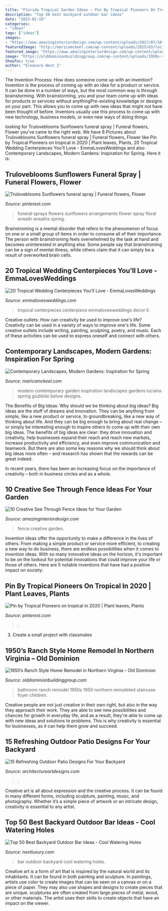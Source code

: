 ```yaml
---
title: "Florida Tropical Garden Ideas ~ Pin By Tropical Pioneers On Tropical In 2020"
description: "Top 50 best backyard outdoor bar ideas"
date: "2023-01-19"
categories:
- "ideas"
tags: ["ideas"]
images:
- "https://www.amazinginteriordesign.com/wp-content/uploads/2017/07/10-Creative-See-Through-Fence-Ideas-for-Your-Garden-fi.jpg"
featuredImage: "http://maricamckeel.com/wp-content/uploads/2015/03/luciano-giubbilei3-652x1024.jpg"
featured_image: "https://www.amazinginteriordesign.com/wp-content/uploads/2017/07/10-Creative-See-Through-Fence-Ideas-for-Your-Garden-fi.jpg"
image: "https://olddominionbuildinggroup.com/wp-content/uploads/1950s-ranch-home-kids-bathroom-remodel-northern-va-rs.jpg"
ShowToc: true
author: "Eleanore West I"
---
```



The Invention Process: How does someone come up with an invention?
Invention is the process of coming up with an idea for a product or service. It can be done in a number of ways, but the most common way is through brainstorming. With brainstorming, you and your team come up with ideas for products or services without anythingPre-existing knowledge or designs on your part. This allows you to come up with new ideas that might not have been thought of before. Inventors usually use this process to come up with new technology, business models, or even new ways of doing things.

	

		
looking for Truloveblooms Sunflowers funeral spray | Funeral flowers, Flower you've came to the right web. We have 8 Pictures about Truloveblooms Sunflowers funeral spray | Funeral flowers, Flower like Pin by Tropical Pioneers on tropical in 2020 | Plant leaves, Plants, 20 Tropical Wedding Centerpieces You’ll Love - EmmaLovesWeddings and also Contemporary Landscapes, Modern Gardens: Inspiration for Spring. Here it is:
		
    
## Truloveblooms Sunflowers Funeral Spray | Funeral Flowers, Flower

<img loading=lazy src="https://i.pinimg.com/736x/b6/6a/c7/b66ac71d3599c1a0504feb202b399c37.jpg" onerror="this.onerror=null;this.src='https://tse2.mm.bing.net/th?id=OIP.CnwoUOarU0gDURC50QQdeQHaJ3&amp;pid=15.1';" alt="Truloveblooms Sunflowers funeral spray | Funeral flowers, Flower">

_Source: pinterest.com_

>funeral sprays flowers sunflowers arrangements flower spray floral wreath wreaths spring. 

	

Brainstroming is a mental disorder that refers to the phenomenon of focus on one or a small group of items in order to consume all of their importance. The person with brainstroming feels overwhelmed by the task at hand and becomes uninterested in anything else. Some people say that brainstroming can be a sign of mental illness, while others claim that it can simply be a result of overworked brain cells.

    
## 20 Tropical Wedding Centerpieces You’ll Love - EmmaLovesWeddings

<img loading=lazy src="http://emmalovesweddings.com/wp-content/uploads/2018/08/white-and-green-tropical-wedding-centerpiece-ideas.jpg" onerror="this.onerror=null;this.src='https://tse2.mm.bing.net/th?id=OIP.VIOiscjrI3htDAjI5qd8vQHaLH&amp;pid=15.1';" alt="20 Tropical Wedding Centerpieces You’ll Love - EmmaLovesWeddings">

_Source: emmalovesweddings.com_

>tropical centerpieces centerpiece emmalovesweddings decor ll. 

	

Creative outlets: How can creativity be used to improve one's life?
Creativity can be used in a variety of ways to improve one's life. Some creative outlets include writing, painting, sculpting, poetry, and music. Each of these activities can be used to express oneself and connect with others.

    
## Contemporary Landscapes, Modern Gardens: Inspiration For Spring

<img loading=lazy src="http://maricamckeel.com/wp-content/uploads/2015/03/luciano-giubbilei3-652x1024.jpg" onerror="this.onerror=null;this.src='https://tse2.mm.bing.net/th?id=OIP.NHTgi1CtU5kTNsBTv4GY5gHaLo&amp;pid=15.1';" alt="Contemporary Landscapes, Modern Gardens: Inspiration for Spring">

_Source: maricamckeel.com_

>modern contemporary garden inspiration landscapes gardens luciano spring giubbilei below designs. 

	

The Benefits of Big Ideas: Why should we be thinking about big ideas?
Big ideas are the stuff of dreams and innovation. They can be anything from simple, like a new product or service, to groundbreaking, like a new way of thinking about life. And they can be big enough to bring about real change – or simply be interesting enough to inspire others to come up with their own big ideas.
The benefits of big ideas are clear: they drive innovation and creativity, help businesses expand their reach and reach new markets, increase productivity and efficiency, and even improve communication and teamwork. But there are also some key reasons why we should think about big ideas more often – and research has shown that the rewards can be great indeed.

In recent years, there has been an increasing focus on the importance of creativity – both in business circles and as a whole.

    
## 10 Creative See Through Fence Ideas For Your Garden

<img loading=lazy src="https://www.amazinginteriordesign.com/wp-content/uploads/2017/07/10-Creative-See-Through-Fence-Ideas-for-Your-Garden-fi.jpg" onerror="this.onerror=null;this.src='https://tse3.mm.bing.net/th?id=OIP.kUvWVp7cCA4YROyXUzxSqgHaKB&amp;pid=15.1';" alt="10 Creative See Through Fence Ideas for Your Garden">

_Source: amazinginteriordesign.com_

>fence creative garden. 

	

Invention ideas offer the opportunity to make a difference in the lives of others. From making a simple product or service more efficient, to creating a new way to do business, there are endless possibilities when it comes to invention ideas. With so many innovative ideas on the horizon, it's important to be on the lookout for potential innovations that could improve your life or those of others. Here are 5 notable inventions that have had a positive impact on society: 
    
## Pin By Tropical Pioneers On Tropical In 2020 | Plant Leaves, Plants

<img loading=lazy src="https://i.pinimg.com/736x/fb/03/d7/fb03d74f74cc38a6c7944815f57843b6.jpg" onerror="this.onerror=null;this.src='https://tse2.mm.bing.net/th?id=OIP.pDhyT_ebKhXGPRwxQAEAkAHaJ4&amp;pid=15.1';" alt="Pin by Tropical Pioneers on tropical in 2020 | Plant leaves, Plants">

_Source: pinterest.com_

>. 

	

3. Create a small project with classmates

    
## 1950’s Ranch Style Home Remodel In Northern Virginia – Old Dominion

<img loading=lazy src="https://olddominionbuildinggroup.com/wp-content/uploads/1950s-ranch-home-kids-bathroom-remodel-northern-va-rs.jpg" onerror="this.onerror=null;this.src='https://tse4.mm.bing.net/th?id=OIP.Rpx9WvISsZpG54ilIxvQ0QHaE9&amp;pid=15.1';" alt="1950’s Ranch Style Home Remodel in Northern Virginia – Old Dominion">

_Source: olddominionbuildinggroup.com_

>bathroom ranch remodel 1950s 1950 northern remodeled staircase foyer children. 

	

Creative people are not just creative in their own right, but also in the way they approach their work. They are able to see new possibilities and chances for growth in everyday life, and as a result, they're able to come up with new ideas and solutions to problems. This is why creativity is essential for businesses, as it can help them grow and succeed.

    
## 15 Refreshing Outdoor Patio Designs For Your Backyard

<img loading=lazy src="https://www.architectureartdesigns.com/wp-content/uploads/2014/08/15-Refreshing-Outdoor-Patio-Designs-For-Your-Backyard-13.jpg" onerror="this.onerror=null;this.src='https://tse2.mm.bing.net/th?id=OIP.pnMsk_YSNHNz2I1SPJGuywHaFj&amp;pid=15.1';" alt="15 Refreshing Outdoor Patio Designs For Your Backyard">

_Source: architectureartdesigns.com_

>. 

	

Creative art is all about expression and the creative process. It can be found in many different forms, including sculpture, painting, music, and photography. Whether it’s a simple piece of artwork or an intricate design, creativity is essential to any artist.

    
## Top 50 Best Backyard Outdoor Bar Ideas - Cool Watering Holes

<img loading=lazy src="http://nextluxury.com/wp-content/uploads/outdoor-bar-ideas-for-backyard.jpg" onerror="this.onerror=null;this.src='https://tse2.mm.bing.net/th?id=OIP.T7OXXXOZn1NodqeMY6XzcQAAAA&amp;pid=15.1';" alt="Top 50 Best Backyard Outdoor Bar Ideas - Cool Watering Holes">

_Source: nextluxury.com_

>bar outdoor backyard cool watering holes. 

	

Creative art is a form of art that is inspired by the natural world and its inhabitants. It can be found in both painting and sculpture. In paintings, artists use color to create images that can be seen on a canvas or on a piece of paper. They may also use shapes and designs to create pieces that are unique. sculptures are often created from large pieces of metal, wood, or other materials. The artist uses their skills to create objects that have an impact on the viewer.

